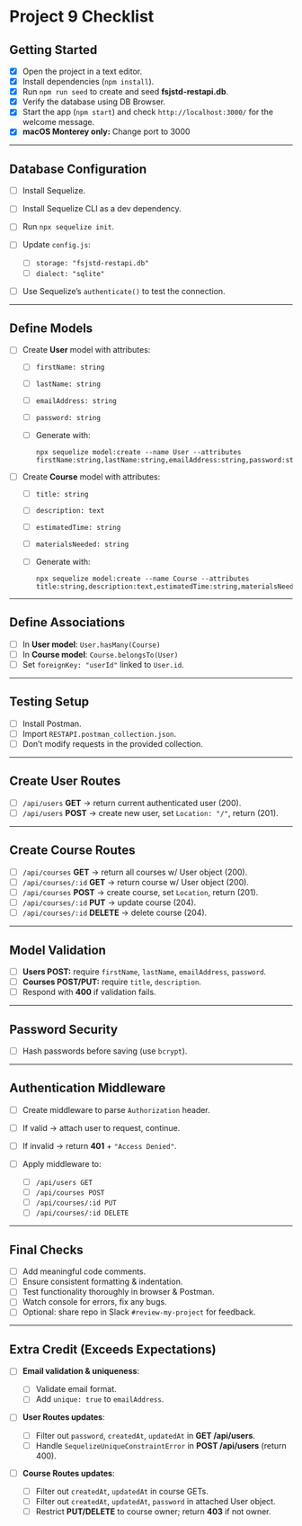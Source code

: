 # Project 9 Checklist

## Getting Started

* [X] Open the project in a text editor.
* [X] Install dependencies (`npm install`).
* [X] Run `npm run seed` to create and seed **fsjstd-restapi.db**.
* [X] Verify the database using DB Browser.
* [X] Start the app (`npm start`) and check `http://localhost:3000/` for the welcome message.
* [X] **macOS Monterey only:** Change port to 3000

---

## Database Configuration

* [ ] Install Sequelize.
* [ ] Install Sequelize CLI as a dev dependency.
* [ ] Run `npx sequelize init`.
* [ ] Update `config.js`:

  * [ ] `storage: "fsjstd-restapi.db"`
  * [ ] `dialect: "sqlite"`
* [ ] Use Sequelize’s `authenticate()` to test the connection.

---

## Define Models

* [ ] Create **User** model with attributes:

  * [ ] `firstName: string`
  * [ ] `lastName: string`
  * [ ] `emailAddress: string`
  * [ ] `password: string`
  * [ ] Generate with:

    ```
    npx sequelize model:create --name User --attributes firstName:string,lastName:string,emailAddress:string,password:string
    ```

* [ ] Create **Course** model with attributes:

  * [ ] `title: string`
  * [ ] `description: text`
  * [ ] `estimatedTime: string`
  * [ ] `materialsNeeded: string`
  * [ ] Generate with:

    ```
    npx sequelize model:create --name Course --attributes title:string,description:text,estimatedTime:string,materialsNeeded:string
    ```

---

## Define Associations

* [ ] In **User model**: `User.hasMany(Course)`
* [ ] In **Course model**: `Course.belongsTo(User)`
* [ ] Set `foreignKey: "userId"` linked to `User.id`.

---

## Testing Setup

* [ ] Install Postman.
* [ ] Import `RESTAPI.postman_collection.json`.
* [ ] Don’t modify requests in the provided collection.

---

## Create User Routes

* [ ] `/api/users` **GET** → return current authenticated user (200).
* [ ] `/api/users` **POST** → create new user, set `Location: "/"`, return (201).

---

## Create Course Routes

* [ ] `/api/courses` **GET** → return all courses w/ User object (200).
* [ ] `/api/courses/:id` **GET** → return course w/ User object (200).
* [ ] `/api/courses` **POST** → create course, set `Location`, return (201).
* [ ] `/api/courses/:id` **PUT** → update course (204).
* [ ] `/api/courses/:id` **DELETE** → delete course (204).

---

## Model Validation

* [ ] **Users POST:** require `firstName`, `lastName`, `emailAddress`, `password`.
* [ ] **Courses POST/PUT:** require `title`, `description`.
* [ ] Respond with **400** if validation fails.

---

## Password Security

* [ ] Hash passwords before saving (use `bcrypt`).

---

## Authentication Middleware

* [ ] Create middleware to parse `Authorization` header.
* [ ] If valid → attach user to request, continue.
* [ ] If invalid → return **401** + `"Access Denied"`.
* [ ] Apply middleware to:

  * [ ] `/api/users GET`
  * [ ] `/api/courses POST`
  * [ ] `/api/courses/:id PUT`
  * [ ] `/api/courses/:id DELETE`

---

## Final Checks

* [ ] Add meaningful code comments.
* [ ] Ensure consistent formatting & indentation.
* [ ] Test functionality thoroughly in browser & Postman.
* [ ] Watch console for errors, fix any bugs.
* [ ] Optional: share repo in Slack `#review-my-project` for feedback.

---

## Extra Credit (Exceeds Expectations)

* [ ] **Email validation & uniqueness**:

  * [ ] Validate email format.
  * [ ] Add `unique: true` to `emailAddress`.
* [ ] **User Routes updates**:

  * [ ] Filter out `password`, `createdAt`, `updatedAt` in **GET /api/users**.
  * [ ] Handle `SequelizeUniqueConstraintError` in **POST /api/users** (return 400).
* [ ] **Course Routes updates**:

  * [ ] Filter out `createdAt`, `updatedAt` in course GETs.
  * [ ] Filter out `createdAt`, `updatedAt`, `password` in attached User object.
  * [ ] Restrict **PUT/DELETE** to course owner; return **403** if not owner.
